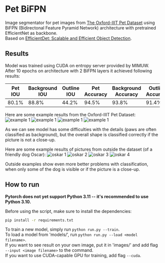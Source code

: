 # Pet BiFPN
Image segmentator for pet images from [The Oxford-IIIT Pet Dataset](https://www.robots.ox.ac.uk/~vgg/data/pets/) using BiFPN (Bidirectonal Feature Pyramid Network) architecture with pretrained EfficientNet as backbone.  
Based on [EfficientDet: Scalable and Efficient Object Detection](https://arxiv.org/abs/1911.09070).

## Results
Model was trained using CUDA on entropy server provided by MIMUW.  
After 10 epochs on architecture with 2 BiFPN layers it achieved following results:

| Pet IOU | Background IOU | Outline IOU | Pet Accuracy | Background Accuracy | Outline Accuracy |
| --- | --- | --- | --- | --- | --- |
| 80.1% | 88.8% | 44.2% | 94.5% | 93.8% | 91.4% |

Here are some example results from the Oxford-IIIT Pet Dataset:
![example 1](https://raw.githubusercontent.com/Tsilkow/Pet_BiFPN/main/example_1.png)
![example 1](https://raw.githubusercontent.com/Tsilkow/Pet_BiFPN/main/example_2.png)
![example 1](https://raw.githubusercontent.com/Tsilkow/Pet_BiFPN/main/example_3.png)
![example 1](https://raw.githubusercontent.com/Tsilkow/Pet_BiFPN/main/example_4.png)

As we can see model has some difficulties with the details (paws are often classified as background), but the overall shape is classified correctly if the picture is not a close-up.

Here are some example results of pictures from outside the dataset (of a friendly dog Oscar):
![oskar 1](https://raw.githubusercontent.com/Tsilkow/Pet_BiFPN/main/oskar_1_result.png)
![oskar 2](https://raw.githubusercontent.com/Tsilkow/Pet_BiFPN/main/oskar_2_result.png)
![oskar 3](https://raw.githubusercontent.com/Tsilkow/Pet_BiFPN/main/oskar_3_result.png)
![oskar 4](https://raw.githubusercontent.com/Tsilkow/Pet_BiFPN/main/oskar_4_result.png)

Outside examples show even more better problems with classification, when only some of the dog is visible or if the picture is a close-up.

## How to run
**Pytorch does not yet support Python 3.11 -- it's recommended to use Python 3.10.**  

Before using the script, make sure to install the dependencies:
```bash
pip install -r requirements.txt
```

To train a new model, simply run `python run.py --train`.  
To load a model from 'models/', run `python run.py --load <model filename>`.  
If you want to see result on your own image, put it in 'images/' and add flag `--input <image filename>` to the command.  
If you want to use CUDA-capable GPU for training, add flag `--cuda`.  
